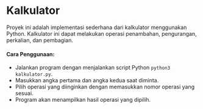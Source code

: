 # Kalkulator
Proyek ini adalah implementasi sederhana dari kalkulator menggunakan Python. Kalkulator ini dapat melakukan operasi penambahan, pengurangan, perkalian, dan pembagian.

#### Cara Penggunaan:
- Jalankan program dengan menjalankan script Python `python3 kalkulator.py`.
- Masukkan angka pertama dan angka kedua saat diminta.
- Pilih operasi yang diinginkan dengan memasukkan nomor operasi yang sesuai.
- Program akan menampilkan hasil operasi yang dipilih.